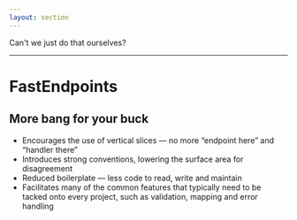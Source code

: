 ```yaml
---
layout: section
---
```


<div class="text-size-4xl mx-30">
  Can't we just do that ourselves?
</div>

<!-- 
And, it's at this point that it's worth asking a very valid question, which is "can't we just do that ourselves?"

And yeah, it's not too difficult to simply register a bunch of different endpoints in different files.

We've kind of solved that whole problem that I was talking about, _and_ avoided the need to bring in an additional dependency.

Concerns about whether FastEndpoints is going to be the next MediatR in going commercial aside, I think it still offers enough that it's absolutely worth using over barebones Minimal API, or using controllers.
 -->

---

<h1>FastEndpoints</h1>
<h2>More bang for your buck</h2>

<ul class="content">
  <li>Encourages the use of vertical slices — no more “endpoint here” and “handler there”</li>
  <v-clicks>
    <li>Introduces strong conventions, lowering the surface area for disagreement</li>
    <li>Reduced boilerplate — less code to read, write and maintain</li>
    <li>Facilitates many of the common features that typically need to be tacked onto every project, such as validation, mapping and error handling</li>
  </v-clicks>
</ul>

<!-- 
At a very high level, and starting from the least specific to FastEndpoints, but still a noteworthy benefit, there is a very strong encouragement of the use of vertical slices.

Personally, this one ticks off a bit of an annoyance of mine with regards to the typical architecture I've encountered, where to implement a basic feature or even slightly modify some code requires opening heaps of files from across multiple projects. [click]

FastEndpoints introduces opinionated ways of doing things.

While there are options on how exactly to hold parts of it, for the most part it feels like there's a "right" way to do things. [click]

Couple that with FastEndpoint's concise implementations, and the surface area for disagreements on written code is far lower. [click]

And the thing that we're going to dive into in a bit more detail, is the various features that FastEndpoints offers straight out of the box, that really make working with it quite a pleasurable experience.
 -->

